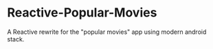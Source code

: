# Reactive-Popular-Movies
A Reactive rewrite for the "popular movies" app using modern android stack.
